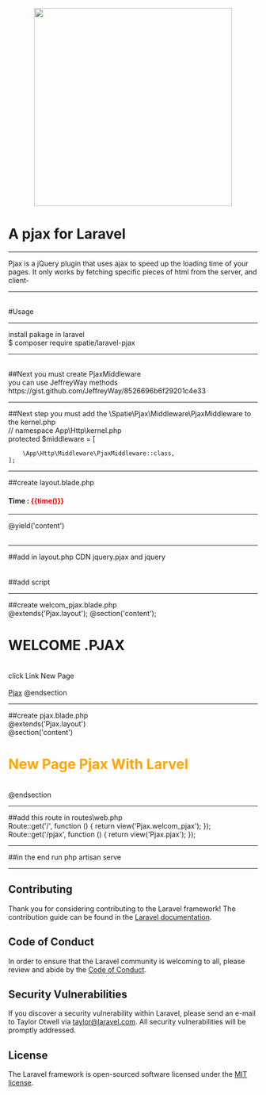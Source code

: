 <p align="center"><a href="https://laravel.com" target="_blank"><img src="https://raw.githubusercontent.com/laravel/art/master/logo-lockup/5%20SVG/2%20CMYK/1%20Full%20Color/laravel-logolockup-cmyk-red.svg" width="400"></a></p>

<h1>A pjax  for Laravel</h1>
<hr>
<p>Pjax is a jQuery plugin that uses ajax to speed up the loading time of your pages. It only works by fetching specific pieces of html from the server, and client-
<hr>
<br>
#Usage
<hr>
<span>install pakage in laravel</span>
<br>
<span>$ composer require spatie/laravel-pjax</span> 
<hr>
<br>
##Next you must create PjaxMiddleware
<br>
you can use JeffreyWay methods
<br>
https://gist.github.com/JeffreyWay/8526696b6f29201c4e33

<hr>
##Next step you must add the \Spatie\Pjax\Middleware\PjaxMiddleware to the kernel.php
<br>
// namespace App\Http\kernel.php
<br>
  protected $middleware = [
 
        \App\Http\Middleware\PjaxMiddleware::class,
    ];
<hr>
    ##create layout.blade.php
    <br>
<!DOCTYPE html>
<html lang="en">
<head>
    <meta charset="UTF-8">
    <meta name="viewport" content="width=device-width, initial-scale=1.0">
    <meta http-equiv="X-UA-Compatible" content="ie=edge">
    <title>Jquery Pjax</title>
</head>
<body>
    <h4 >Time : <span style="color: red">{{time()}}</span></h4>
    <hr>
    <section id="pjax-container">
       @yield('content')
    </section>
</body>
</html>
    <br>
    <hr>
##add in layout.php CDN jquery.pjax and jquery
<br>
 <script src="https://cdnjs.cloudflare.com/ajax/libs/jquery/3.6.0/jquery.min.js"  crossorigin="anonymous" referrerpolicy="no-referrer"></script>
   <br>
 <script src="https://cdnjs.cloudflare.com/ajax/libs/jquery.pjax/2.0.1/jquery.pjax.min.js"  crossorigin="anonymous" referrerpolicy="no-referrer"></script>
<br>
##add script
<br>
<script>
 $(document).pjax('a','#pjax-container');   
</script>
<hr>
##create welcom_pjax.blade.php
<br>
@extends('Pjax.layout');
@section('content');
<h1>WELCOME .PJAX</h1>
<br>
<span>click Link New Page</span>
<br><br>
<a href="/pjax">Pjax</a>
@endsection
<hr>
##create pjax.blade.php
<br>
@extends('Pjax.layout')
<br>
@section('content')
<br>
<div>
   <h1 style="color:orange">New Page Pjax With Larvel</h1>
</div>
<br>
@endsection
<hr>
##add this route in routes\web.php
<br>
Route::get('/', function () {
    return view('Pjax.welcom_pjax');
});
<br>
Route::get('/pjax', function () {
    return view('Pjax.pjax');
});

<hr>
##in the end run php artisan serve
<hr>

## Contributing

Thank you for considering contributing to the Laravel framework! The contribution guide can be found in the [Laravel documentation](https://laravel.com/docs/contributions).

## Code of Conduct

In order to ensure that the Laravel community is welcoming to all, please review and abide by the [Code of Conduct](https://laravel.com/docs/contributions#code-of-conduct).

## Security Vulnerabilities

If you discover a security vulnerability within Laravel, please send an e-mail to Taylor Otwell via [taylor@laravel.com](mailto:taylor@laravel.com). All security vulnerabilities will be promptly addressed.

## License

The Laravel framework is open-sourced software licensed under the [MIT license](https://opensource.org/licenses/MIT).
